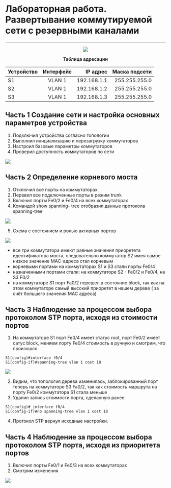 # Лабораторная работа. Развертывание коммутируемой сети с резервными каналами
_ _ _
<p align="center">
<image src="https://github.com/LLlMEJIb87/OTUS-learning/blob/master/13.%20STP/topologiya.PNG">
</p>
<div align="center">

__Таблица адресации__

| Устройство       | Интерфейс         | IP адрес  | Маска подсети |
| ------------- |:------------------:|------------------:|------------------:|
| S1 | VLAN 1 | 192.168.1.1 | 255.255.255.0 |
| S2 | VLAN 1 | 192.168.1.2 | 255.255.255.0 |
| S3 | VLAN 1 | 192.168.1.3 | 255.255.255.0 |
</div>

## Часть 1 Создание сети и настройка основных параметров устройства
1. Подключил устройства согласно топологии
2. Выполнил инициализацию и перезагрузку коммутаторов
3. Настроил базовые параметры коммутаторов
4. Проверил доступность коммутаторов по сети
<image src="https://github.com/LLlMEJIb87/OTUS-learning/blob/master/13.%20STP/ping_S1_to_S2_S3.PNG">

## Часть 2 Определение корневого моста
1. Отключил все порты на коммутаторах
2. Перевел все подключенные порты в режим trunk
3. Включил порты Fe0/2 и Fe0/4 на всех коммутаторах
4. Командой show spanning- tree отобразил данные протокола spanning-tree
<image src="https://github.com/LLlMEJIb87/OTUS-learning/blob/master/13.%20STP/show_spannig-tree_1.PNG">

5. Cхема с состоянием и ролью активных портов
<image src="https://github.com/LLlMEJIb87/OTUS-learning/blob/master/13.%20STP/rol_portov_1.PNG">

- все три коммутатора имеют равные значения приоретета идентификатора моста, следовательно коммутатор S2 имея самое низкое значение MAC-адреса стал корневым
- корневыми портами на коммутаторах S1 и S3 стали порты Fe0/4 
- назначенными портами стали: на коммутаторе S2 - Fe0/2 и Fe0/4, на S3 F0/2
- на коммутаторе S1 порт Fa0/2 перешел в состояние block, так как на этом коммутаторе самый высокий приоретет в нашем дереве ( за счёт большего значения MAC адреса)


## Часть 3 Наблюдение за процессом выбора протоколом STP порта, исходя из стоимости портов
1. На коммутаторе S1 порт Fe0/4 имеет статус root, порт Fe0/2 имеет сатус block, меняем  порту Fe0/4 стоимость в ручную и смотрим, что произошло
```
S1(config)#interface f0/4
S1(config-if)#spanning-tree vlan 1 cost 18
```
<image src="https://github.com/LLlMEJIb87/OTUS-learning/blob/master/13.%20STP/show_spannig-tree_2.png">

2. Видим, что топология дерева изменилась, заблокированный порт теперь на коммутаторе S3 Fa0/2, так как стоимость маршрута на порту Fe0/2 коммутатора S1 стала меньше
3. Удалил запись стоимости порта, сделанную ранее
```
S1(config)# interface f0/4
S1(config-if)#no spanning-tree vlan 1 cost 18
```
4. Протокол STP вернул исходные настройки.

## Часть 4 Наблюдение за процессом выбора протоколом STP порта, исходя из приоритета портов
1. Включил порты Fe0/1 и Fe0/3 на всех коммутаторах
2. Cмотрим изменения
<image src="https://github.com/LLlMEJIb87/OTUS-learning/blob/master/13.%20STP/show_spannig-tree_3.png">